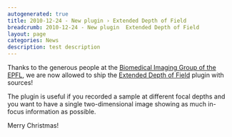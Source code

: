 ```yaml
---
autogenerated: true
title: 2010-12-24 - New plugin › Extended Depth of Field
breadcrumb: 2010-12-24 - New plugin  Extended Depth of Field
layout: page
categories: News
description: test description
---
```


Thanks to the generous people at the [Biomedical Imaging Group of the EPFL](http://bigwww.epfl.ch/), we are now allowed to ship the [Extended Depth of Field](Extended_Depth_of_Field ) plugin with sources\!

The plugin is useful if you recorded a sample at different focal depths and you want to have a single two-dimensional image showing as much in-focus information as possible.

Merry Christmas\!



